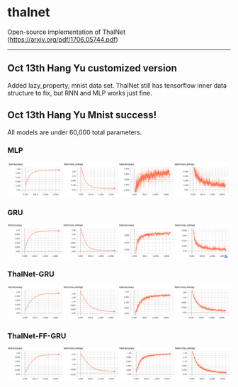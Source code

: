 # thalnet
Open-source implementation of ThalNet (https://arxiv.org/pdf/1706.05744.pdf)

---

## Oct 13th Hang Yu customized version
Added lazy_property, mnist data set. ThalNet still has tensorflow inner data structure to fix, but RNN and MLP works just fine.

## Oct 13th Hang Yu Mnist success!
All models are under 60,000 total parameters.
### MLP
![](/tensorboard/MLP.png)
### GRU 
![](/tensorboard/GRU.png)
### ThalNet-GRU 
![](/tensorboard/ThalNet_GRU.png)
### ThalNet-FF-GRU
![](/tensorboard/ThalNet_FF_GRU.png)

